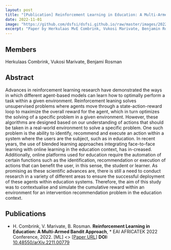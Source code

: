 ```yaml
---
layout: post
title: "[Publication] Reinforcement Learning in Education: A Multi-Armed Bandit Approach"
date: 2022-11-01
image: "https://github.com/dsfsi/dsfsi.github.io/raw/master/images/2022-11-01-Pub_RL-in-Education.PNG"
excerpt: "Paper by Herkulaas MvE Combrink, Vukosi Marivate, Benjamin Rosman"
---
```

## Members
Herkulaas Combrink, Vukosi Marivate, Benjami Rosman 

## Abstract
Advances in reinforcement learning research have demonstrated the ways in which different agent-based models can learn how to optimally perform a task within a given environment. Reinforcement leaning solves unsupervised problems where agents move through a state-action-reward loop to maximize the overall reward for the agent, which in turn optimizes the solving of a specific problem in a given environment. However, these algorithms are designed based on our understanding of actions that should be taken in a real-world environment to solve a specific problem. One such problem is the ability to identify, recommend and execute an action within a system where the users are the subject, such as in education. In recent years, the use of blended learning approaches integrating face-to-face learning with online learning in the education context, has in-creased. Additionally, online platforms used for education require the automation of certain functions such as the identification, recommendation or execution of actions that can benefit the user, in this sense, the student or learner. As promising as these scientific advances are, there is still a need to conduct research in a variety of different areas to ensure the successful deployment of these agents within education systems. Therefore, the aim of this study was to contextualise and simulate the cumulative reward within an environment for an intervention recommendation problem in the education context.
## Publications
* H. Combrink, V. Marivate, B. Rosman. **Reinforcement Learning in Education: A Multi-Armed Bandit Approach**, *   EAI AFRICATEK 2022 Conference, 2022. [ML]  <> [[Paper URL](https://arxiv.org/abs/2211.00779)] **DOI:** [10.48550/arXiv.2211.00779](https://doi.org/10.48550/arXiv.2211.00779) 